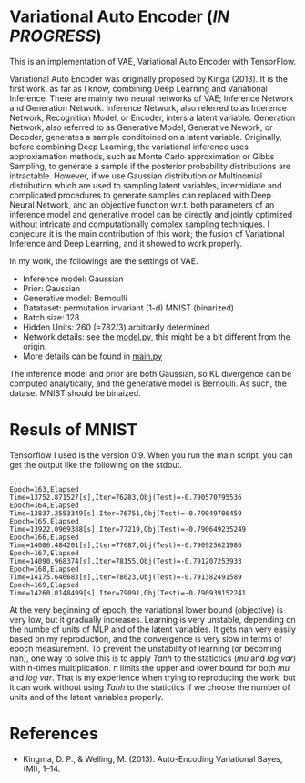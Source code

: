 # Variational Auto Encoder (*IN PROGRESS*)

This is an implementation of VAE, Variational Auto Encoder with TensorFlow.

Variational Auto Encoder was originally proposed by Kinga (2013). It is the first work, as far as I know, combining Deep Learning and Variational Inference. There are mainly two neural networks of VAE; Inference Network and Generation Network. Inference Network, also referred to as Interence Network, Recognition Model, or Encoder, inters a latent variable. Generation Network, also referred to as Generative Model, Generative Nework, or Decoder, generates a sample conditoined on a latent variable. Originally, before combining Deep Learning, the variational inference uses approxiamation methods, such as Monte Carlo approximation or Gibbs Sampling, to generate a sample if the posterior probability distributions are intractable. However, if we use Gaussian distribution or Multinomial distribution which are used to sampling latent variables, intermidiate and complicated procedures to generate samples can replaced with Deep Neural Network, and an objective function w.r.t. both parameters of an inference model and generative model can be directly and jointly optimized without intricate and computationally complex sampling techniques. I conjecure it is the main contribution of this work; the fusion of Variational Inference and Deep Learning, and it showed to work properly.

In my work, the followings are the settings of VAE.

- Inference model: Gaussian
- Prior: Gaussian
- Generative model: Bernoulli
- Datataset: permutation invariant (1-d) MNIST (binarized)
- Batch size: 128
- Hidden Units: 260 (=782/3) arbitrarily determined
- Network details: see the [model.py](https://github.com/kzky/languages/blob/master/python/tensorflow/vae/model.py), this might be a bit different from the origin.
- More details can be found in [main.py](https://github.com/kzky/languages/blob/master/python/tensorflow/vae/main.py)

The inference model and  prior are both Gaussian, so KL divergence can be computed analytically, and the generative model is Bernoulli. As such, the dataset MNIST should be binaized.


# Resuls of MNIST

Tensorflow  I used is the version 0.9. When you run the main script, you can get the output like the following on the stdout.

```
...
Epoch=163,Elapsed Time=13752.871527[s],Iter=76283,Obj(Test)=-0.790570795536
Epoch=164,Elapsed Time=13837.2553349[s],Iter=76751,Obj(Test)=-0.79049706459
Epoch=165,Elapsed Time=13922.0969388[s],Iter=77219,Obj(Test)=-0.790649235249
Epoch=166,Elapsed Time=14006.484201[s],Iter=77687,Obj(Test)=-0.790925621986
Epoch=167,Elapsed Time=14090.968374[s],Iter=78155,Obj(Test)=-0.791207253933
Epoch=168,Elapsed Time=14175.646683[s],Iter=78623,Obj(Test)=-0.791382491589
Epoch=169,Elapsed Time=14260.0148499[s],Iter=79091,Obj(Test)=-0.790939152241
```

At the very beginning of epoch, the variational lower bound (objective) is very low, but it gradually increases. Learning is very unstable, depending on the numbe of units of MLP and of the latent variables. It gets nan very easily based on my reproduction, and the convergence is very slow in terms of epoch measurement. To prevent the unstability of learning (or becoming nan), one way to solve this is to apply *Tanh* to the statictics (*mu* and *log var*) with n-times multiplication. n limits the upper and lower bound for both *mu* and *log var*. That is my experience when trying to reproducing the work, but it can work without using *Tanh* to the statictics if we choose the number of units and of the latent variables properly.

# References
- Kingma, D. P., & Welling, M. (2013). Auto-Encoding Variational Bayes, (Ml), 1–14.

